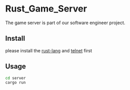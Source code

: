 # Rust_Game_Server
The game server is part of our software engineer project. 

## Install
please install the [rust-lang](https://www.rust-lang.org/tools/install) and [telnet](https://www.layerstack.com/resources/tutorials/Installing-telnet-on-Linux-and-Windows-Cloud-Servers) first

## Usage
```bash
cd server
cargo run
```

